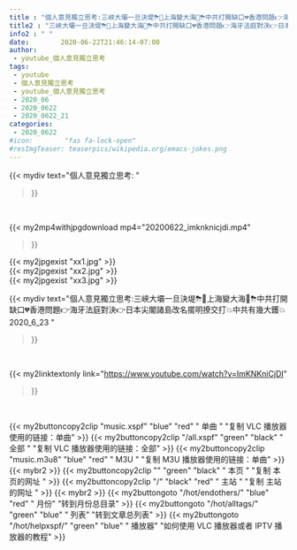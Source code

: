 ```yaml
---
title : "個人意見獨立思考:三峽大壩一旦決堤⛈🌊上海變大海🌊⛈中共打開缺口💔香港問題👉海牙法庭對決👉日本尖閣諸島改名擺明撩交打💥中共有幾大鑊💥2020_6_23 "
title2 : "三峽大壩一旦決堤⛈🌊上海變大海🌊⛈中共打開缺口💔香港問題👉海牙法庭對決👉日本尖閣諸島改名擺明撩交打💥中共有幾大鑊💥2020_6_23 "
info2 : " "
date:        2020-06-22T21:46:14-07:00
author:
 - youtube_個人意見獨立思考
tags:
 - youtube
 - 個人意見獨立思考
 - youtube_個人意見獨立思考
 - 2020_06
 - 2020_0622
 - 2020_0622_21
categories:
 - 2020_0622
#icon:        "fas fa-lock-open"
#resImgTeaser: teaserpics/wikipedia.org/emacs-jokes.png
---
```


{{< mydiv text="個人意見獨立思考: "
>}}
<br>


{{< my2mp4withjpgdownload mp4="20200622_imknknicjdi.mp4"
>}}

{{< my2jpgexist "xx1.jpg" >}}<br>
{{< my2jpgexist "xx2.jpg" >}}<br>
{{< my2jpgexist "xx3.jpg" >}}<br>



{{< mydiv text="個人意見獨立思考:三峽大壩一旦決堤⛈🌊上海變大海🌊⛈中共打開缺口💔香港問題👉海牙法庭對決👉日本尖閣諸島改名擺明撩交打💥中共有幾大鑊💥2020_6_23 "
>}}
<br>

{{< my2linktextonly link="https://www.youtube.com/watch?v=ImKNKniCjDI"
>}}


<br>

{{< my2buttoncopy2clip "music.xspf"        "blue"   "red"    " 单曲 "  "复制 VLC 播放器使用的链接：单曲" >}} {{< my2buttoncopy2clip "/all.xspf"         "green"  "black"  " 全部 "  "复制 VLC 播放器使用的链接：全部" >}} {{< my2buttoncopy2clip "music.m3u8"        "blue"   "red"    " M3U  "    "复制 M3U 播放器使用的链接：单曲" >}} {{< mybr2 >}} {{< my2buttoncopy2clip ""                  "green"  "black"  " 本页 "    "复制 本页的网址 " >}} {{< my2buttoncopy2clip "/"                 "black"  "red"    " 主站 "    "复制 主站的网址 " >}} {{< mybr2 >}} {{< my2buttongoto      "/hot/endothers/"   "blue"   "red"    " 月份"   "转到月份总目录" >}} {{< my2buttongoto      "/hot/alltags/"     "green"  "blue"   " 列表"   "转到文章总列表" >}} {{< my2buttongoto      "/hot/helpxspf/"    "green"  "blue"   " 播放器" "如何使用 VLC 播放器或者 IPTV 播放器的教程" >}} 
